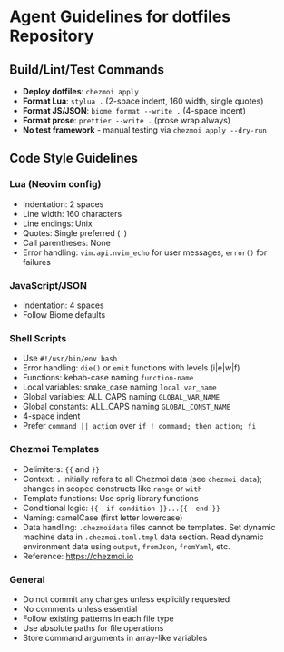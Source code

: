 # Agent Guidelines for dotfiles Repository

## Build/Lint/Test Commands

- **Deploy dotfiles**: `chezmoi apply`
- **Format Lua**: `stylua .` (2-space indent, 160 width, single quotes)
- **Format JS/JSON**: `biome format --write .` (4-space indent)
- **Format prose**: `prettier --write .` (prose wrap always)
- **No test framework** - manual testing via `chezmoi apply --dry-run`

## Code Style Guidelines

### Lua (Neovim config)

- Indentation: 2 spaces
- Line width: 160 characters
- Line endings: Unix
- Quotes: Single preferred (`'`)
- Call parentheses: None
- Error handling: `vim.api.nvim_echo` for user messages, `error()` for failures

### JavaScript/JSON

- Indentation: 4 spaces
- Follow Biome defaults

### Shell Scripts

- Use `#!/usr/bin/env bash`
- Error handling: `die()` or `emit` functions with levels (i|e|w|f)
- Functions: kebab-case naming `function-name`
- Local variables: snake_case naming `local var_name`
- Global variables: ALL_CAPS naming `GLOBAL_VAR_NAME`
- Global constants: ALL_CAPS naming `GLOBAL_CONST_NAME`
- 4-space indent
- Prefer `command || action` over `if ! command; then action; fi`

### Chezmoi Templates

- Delimiters: `{{` and `}}`
- Context: `.` initially refers to all Chezmoi data (see `chezmoi data`);
  changes in scoped constructs like `range` or `with`
- Template functions: Use sprig library functions
- Conditional logic: `{{- if condition }}...{{- end }}`
- Naming: camelCase (first letter lowercase)
- Data handling: `.chezmoidata` files cannot be templates. Set dynamic machine
  data in `.chezmoi.toml.tmpl` data section. Read dynamic environment data using
  `output`, `fromJson`, `fromYaml`, etc.
- Reference: https://chezmoi.io

### General

- Do not commit any changes unless explicitly requested
- No comments unless essential
- Follow existing patterns in each file type
- Use absolute paths for file operations
- Store command arguments in array-like variables
